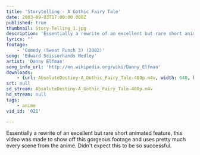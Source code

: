 ```yaml
---
title: 'Storytelling - A Gothic Fairy Tale'
date: 2003-09-03T17:00:00.000Z
published: true
thumbnail: Story-Telling_1.jpg
description: 'Essentially a rewrite of an excellent but rare short animated feature, this video was made to show off this gorgeous footage and uses pretty much every scene from the anime. Didn''t expect this to be so successful.'
lyrics: ""
footage:
    - 'Comedy (Sweat Punch 3) (2002)'
song: 'Edward Scissorhands Medley'
artist: 'Danny Elfman'
song_info_url: 'http://en.wikipedia.org/wiki/Danny_Elfman'
downloads:
    - {url: AbsoluteDestiny-A_Gothic_Fairy_Tale-480p.m4v, width: 640, height: 352, mimetype: video/mp4}
srt: null
sd_stream: AbsoluteDestiny-A_Gothic_Fairy_Tale-480p.m4v
hd_stream: null
tags:
    - anime
vid_id: '021'

---
```

Essentially a rewrite of an excellent but rare short animated feature, this video was made to show off this gorgeous footage and uses pretty much every scene from the anime. Didn't expect this to be so successful.